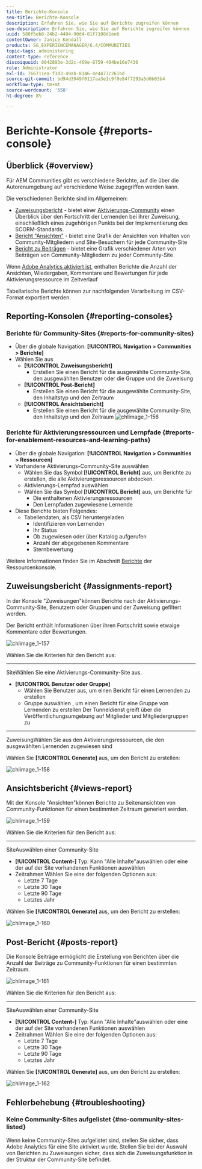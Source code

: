 ```yaml
---
title: Berichte-Konsole
seo-title: Berichte-Konsole
description: Erfahren Sie, wie Sie auf Berichte zugreifen können
seo-description: Erfahren Sie, wie Sie auf Berichte zugreifen können
uuid: 580f5eb8-24b2-4404-90d4-81f7108d1ee6
contentOwner: Janice Kendall
products: SG_EXPERIENCEMANAGER/6.4/COMMUNITIES
topic-tags: administering
content-type: reference
discoiquuid: 0042893e-3d2c-469e-8759-404be16e7436
role: Administrator
exl-id: 766711ea-f3d3-49ab-8346-4e4477c261bd
source-git-commit: bd94d3949f0117aa3e1c9f0e84f7293a5d6b03b4
workflow-type: tm+mt
source-wordcount: '558'
ht-degree: 8%

---
```


# Berichte-Konsole {#reports-console}

## Überblick {#overview}

Für AEM Communities gibt es verschiedene Berichte, auf die über die Autorenumgebung auf verschiedene Weise zugegriffen werden kann.

Die verschiedenen Berichte sind im Allgemeinen:

* [Zuweisungsbericht](#assignments-report)  - bietet einer  [Aktivierungs-Community](overview.md#enablement-community) einen Überblick über den Fortschritt der Lernenden bei ihrer Zuweisung, einschließlich eines zugehörigen Punkts bei der Implementierung des SCORM-Standards.
* [Bericht &quot;Ansichten&quot;](#views-report)  - bietet eine Grafik der Ansichten von Inhalten von Community-Mitgliedern und Site-Besuchern für jede Community-Site
* [Bericht zu Beiträgen](#posts-report)  - bietet eine Grafik verschiedener Arten von Beiträgen von Community-Mitgliedern zu jeder Community-Site

Wenn [Adobe Analytics aktiviert ist](sites-console.md#analytics), enthalten Berichte die Anzahl der Ansichten, Wiedergaben, Kommentare und Bewertungen für jede Aktivierungsressource im Zeitverlauf

Tabellarische Berichte können zur nachfolgenden Verarbeitung im CSV-Format exportiert werden.

## Reporting-Konsolen {#reporting-consoles}

### Berichte für Community-Sites {#reports-for-community-sites}

* Über die globale Navigation: **[!UICONTROL Navigation > Communities > Berichte]**
* Wählen Sie aus
   * **[!UICONTROL Zuweisungsbericht]**
      * Erstellen Sie einen Bericht für die ausgewählte Community-Site, den ausgewählten Benutzer oder die Gruppe und die Zuweisung
   * **[!UICONTROL Post-Bericht]**
      * Erstellen Sie einen Bericht für die ausgewählte Community-Site, den Inhaltstyp und den Zeitraum
   * **[!UICONTROL Ansichtsbericht]**
      * Erstellen Sie einen Bericht für die ausgewählte Community-Site, den Inhaltstyp und den Zeitraum
         ![chlimage_1-156](assets/chlimage_1-156.png)

### Berichte für Aktivierungsressourcen und Lernpfade {#reports-for-enablement-resources-and-learning-paths}

* Über die globale Navigation: **[!UICONTROL Navigation > Communities > Ressourcen]**
* Vorhandene Aktivierungs-Community-Site auswählen
   * Wählen Sie das Symbol **[!UICONTROL Bericht]** aus, um Berichte zu erstellen, die alle Aktivierungsressourcen abdecken.
   * Aktivierungs-Lernpfad auswählen
   * Wählen Sie das Symbol **[!UICONTROL Bericht]** aus, um Berichte für
      * Die enthaltenen Aktivierungsressourcen
      * Den Lernpfaden zugewiesene Lernende
* Diese Berichte bieten Folgendes:
   * Tabellendaten, als CSV heruntergeladen
      * Identifizieren von Lernenden
      * Ihr Status
      * Ob zugewiesen oder über Katalog aufgerufen
      * Anzahl der abgegebenen Kommentare
      * Sternbewertung

Weitere Informationen finden Sie im Abschnitt [Berichte](resources.md#report) der Ressourcenkonsole.

## Zuweisungsbericht {#assignments-report}

In der Konsole &quot;Zuweisungen&quot;können Berichte nach der Aktivierungs-Community-Site, Benutzern oder Gruppen und der Zuweisung gefiltert werden.

Der Bericht enthält Informationen über ihren Fortschritt sowie etwaige Kommentare oder Bewertungen.

![chlimage_1-157](assets/chlimage_1-157.png)

Wählen Sie die Kriterien für den Bericht aus:

* ****
SiteWählen Sie eine Aktivierungs-Community-Site aus.
* **[!UICONTROL Benutzer oder Gruppe]**
   * Wählen Sie Benutzer aus, um einen Bericht für einen Lernenden zu erstellen
   * Gruppe auswählen , um einen Bericht für eine Gruppe von Lernenden zu erstellen
Der Tunneldienst greift über die Veröffentlichungsumgebung auf Mitglieder und Mitgliedergruppen zu
* ****
ZuweisungWählen Sie aus den Aktivierungsressourcen, die den ausgewählten Lernenden zugewiesen sind

Wählen Sie **[!UICONTROL Generate]** aus, um den Bericht zu erstellen:

![chlimage_1-158](assets/chlimage_1-158.png)

## Ansichtsbericht {#views-report}

Mit der Konsole &quot;Ansichten&quot;können Berichte zu Seitenansichten von Community-Funktionen für einen bestimmten Zeitraum generiert werden.

![chlimage_1-159](assets/chlimage_1-159.png)

Wählen Sie die Kriterien für den Bericht aus:

* ****
SiteAuswählen einer Community-Site
* **[!UICONTROL Content-]**
Typ: Kann &quot;Alle Inhalte&quot;auswählen oder eine der auf der Site vorhandenen Funktionen auswählen
* Zeitrahmen
Wählen Sie eine der folgenden Optionen aus:
   * Letzte 7 Tage
   * Letzte 30 Tage
   * Letzte 90 Tage
   * Letztes Jahr

Wählen Sie **[!UICONTROL Generate]** aus, um den Bericht zu erstellen:

![chlimage_1-160](assets/chlimage_1-160.png)

## Post-Bericht {#posts-report}

Die Konsole Beiträge ermöglicht die Erstellung von Berichten über die Anzahl der Beiträge zu Community-Funktionen für einen bestimmten Zeitraum.

![chlimage_1-161](assets/chlimage_1-161.png)

Wählen Sie die Kriterien für den Bericht aus:

* ****
SiteAuswählen einer Community-Site
* **[!UICONTROL Content-]**
Typ: Kann &quot;Alle Inhalte&quot;auswählen oder eine der auf der Site vorhandenen Funktionen auswählen
* Zeitrahmen
Wählen Sie eine der folgenden Optionen aus:
   * Letzte 7 Tage
   * Letzte 30 Tage
   * Letzte 90 Tage
   * Letztes Jahr

Wählen Sie **[!UICONTROL Generate]** aus, um den Bericht zu erstellen:

![chlimage_1-162](assets/chlimage_1-162.png)

## Fehlerbehebung {#troubleshooting}

### Keine Community-Sites aufgelistet {#no-community-sites-listed}

Wenn keine Community-Sites aufgelistet sind, stellen Sie sicher, dass Adobe Analytics für eine Site aktiviert wurde. Stellen Sie bei der Auswahl von Berichten zu Zuweisungen sicher, dass sich die Zuweisungsfunktion in der Struktur der Community-Site befindet.
